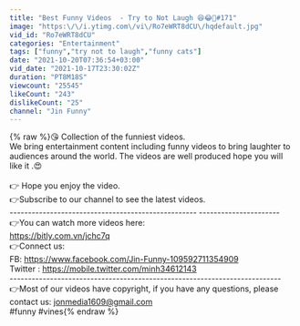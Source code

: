 ```yaml
---
title: "Best Funny Videos  - Try to Not Laugh 😆😂🤣#171"
image: "https:\/\/i.ytimg.com\/vi\/Ro7eWRT8dCU\/hqdefault.jpg"
vid_id: "Ro7eWRT8dCU"
categories: "Entertainment"
tags: ["funny","try not to laugh","funny cats"]
date: "2021-10-20T07:36:54+03:00"
vid_date: "2021-10-17T23:30:02Z"
duration: "PT8M18S"
viewcount: "25545"
likeCount: "243"
dislikeCount: "25"
channel: "Jin Funny"
---
```

{% raw %}😘 Collection of the funniest videos.<br />We bring entertainment content including funny videos to bring laughter to audiences around the world. The videos are well produced hope you will like it .😍<br /><br />👉 Hope you enjoy the video.<br />👉Subscribe to our channel to see the latest videos.<br />--------------------------------------------------- ----------------------<br />👉You can watch more videos here:<br /><a rel="nofollow" target="blank" href="https://bitly.com.vn/jchc7q">https://bitly.com.vn/jchc7q</a><br />👉Connect us:<br />FB: <a rel="nofollow" target="blank" href="https://www.facebook.com/Jin-Funny-109592711354909">https://www.facebook.com/Jin-Funny-109592711354909</a><br />Twitter : <a rel="nofollow" target="blank" href="https://mobile.twitter.com/minh34612143">https://mobile.twitter.com/minh34612143</a><br />--------------------------------------------------------------------------<br />👉Most of our videos have copyright, if you have any questions, please contact us: jonmedia1609@gmail.com<br />#funny #vines{% endraw %}
